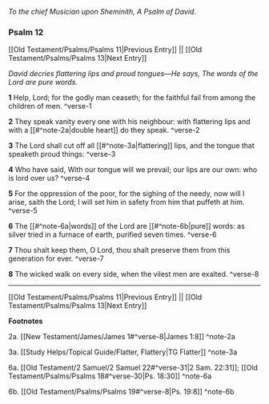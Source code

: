 *To the chief Musician upon Sheminith, A Psalm of David.*

### Psalm 12

[[Old Testament/Psalms/Psalms 11|Previous Entry]]  ||  [[Old Testament/Psalms/Psalms 13|Next Entry]]

*David decries flattering lips and proud tongues—He says, The words of the Lord are pure words.*

**1**  Help, Lord; for the godly man ceaseth; for the faithful fail from among the children of men. ^verse-1

**2**  They speak vanity every one with his neighbour: with flattering lips and with a [[#^note-2a|double heart]] do they speak. ^verse-2

**3**  The Lord shall cut off all [[#^note-3a|flattering]] lips, and the tongue that speaketh proud things: ^verse-3

**4**  Who have said, With our tongue will we prevail; our lips are our own: who is lord over us? ^verse-4

**5**  For the oppression of the poor, for the sighing of the needy, now will I arise, saith the Lord; I will set him in safety from him that puffeth at him. ^verse-5

**6**  The [[#^note-6a|words]] of the Lord are [[#^note-6b|pure]] words: as silver tried in a furnace of earth, purified seven times. ^verse-6

**7**  Thou shalt keep them, O Lord, thou shalt preserve them from this generation for ever. ^verse-7

**8**  The wicked walk on every side, when the vilest men are exalted. ^verse-8


---
[[Old Testament/Psalms/Psalms 11|Previous Entry]]  ||  [[Old Testament/Psalms/Psalms 13|Next Entry]]


**Footnotes**


2a. [[New Testament/James/James 1#^verse-8|James 1:8]] ^note-2a

3a. [[Study Helps/Topical Guide/Flatter, Flattery|TG Flatter]] ^note-3a

6a. [[Old Testament/2 Samuel/2 Samuel 22#^verse-31|2 Sam. 22:31]]; [[Old Testament/Psalms/Psalms 18#^verse-30|Ps. 18:30]] ^note-6a

6b. [[Old Testament/Psalms/Psalms 19#^verse-8|Ps. 19:8]] ^note-6b